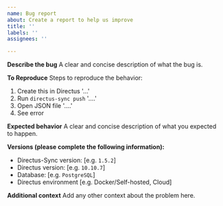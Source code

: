 ```yaml
---
name: Bug report
about: Create a report to help us improve
title: ''
labels: ''
assignees: ''

---
```


**Describe the bug**
A clear and concise description of what the bug is.

**To Reproduce**
Steps to reproduce the behavior:
1. Create this in Directus '...'
2. Run `directus-sync push` '....'
3. Open JSON file '....'
4. See error

**Expected behavior**
A clear and concise description of what you expected to happen.

**Versions (please complete the following information):**
 - Directus-Sync version: [e.g. `1.5.2`]
 - Directus version: [e.g. `10.10.7`]
 - Database: [e.g. `PostgreSQL`]
 - Directus environment [e.g. Docker/Self-hosted, Cloud]

**Additional context**
Add any other context about the problem here.
